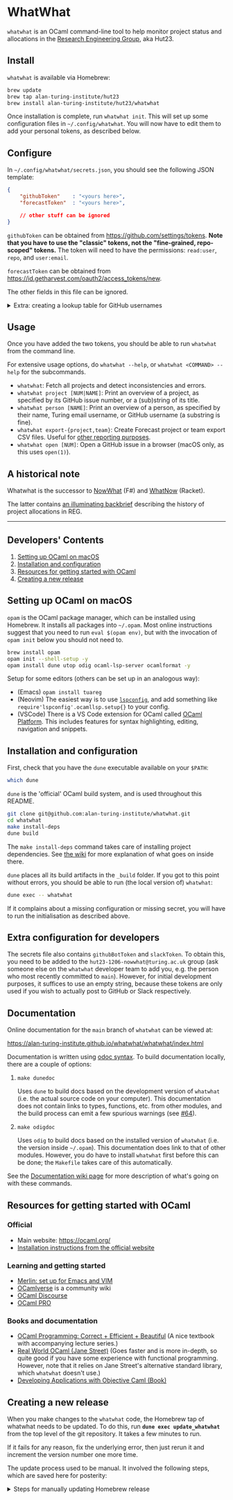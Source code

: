 # WhatWhat

`whatwhat` is an OCaml command-line tool to help monitor project status and allocations in the [Research Engineering Group](https://www.turing.ac.uk/research-engineering), aka Hut23.

## Install

`whatwhat` is available via Homebrew:

```sh
brew update
brew tap alan-turing-institute/hut23
brew install alan-turing-institute/hut23/whatwhat
```

Once installation is complete, run `whatwhat init`.
This will set up some configuration files in `~/.config/whatwhat`.
You will now have to edit them to add your personal tokens, as described below.

## Configure

In `~/.config/whatwhat/secrets.json`, you should see the following JSON template:

```json
{
    "githubToken"    : "<yours here>",
    "forecastToken"  : "<yours here>",

    // other stuff can be ignored
}
```

`githubToken` can be obtained from https://github.com/settings/tokens.
**Note that you have to use the "classic" tokens, not the "fine-grained, repo-scoped" tokens.**
The token will need to have the permissions: `read:user`, `repo`, and `user:email`.

`forecastToken` can be obtained from https://id.getharvest.com/oauth2/access_tokens/new.

The other fields in this file can be ignored.

<details><summary>Extra: creating a lookup table for GitHub usernames</summary>

`whatwhat` attempts to match people's full names on Forecast with GitHub usernames using some heuristics.
It is generally quite successful at doing this, but there are a few edge cases where people's GitHub profiles do not have enough data.
To see what `whatwhat`'s automatic username detection is doing, you can run `whatwhat dump-users`.

If you find that the automatic detection for a person is wrong or missing, you can override it by manually add a mapping inside the file `~/.config/whatwhat/users`.
Each line in this file should look like:

    {Full name on Forecast}:{GitHub username}

(without the curly braces).
</details>

## Usage

Once you have added the two tokens, you should be able to run `whatwhat` from the command line.

For extensive usage options, do `whatwhat --help`, or `whatwhat <COMMAND> --help` for the subcommands.

 - `whatwhat`: Fetch all projects and detect inconsistencies and errors.
 - `whatwhat project [NUM|NAME]`: Print an overview of a project, as specified by its GitHub issue number, or a (sub)string of its title.
 - `whatwhat person [NAME]`: Print an overview of a person, as specified by their name, Turing email username, or GitHub username (a substring is fine).
 - `whatwhat export-{project,team}`: Create Forecast project or team export CSV files. Useful for [other reporting purposes](https://github.com/alan-turing-institute/Hut23/issues/1354).
 - `whatwhat open [NUM]`: Open a GitHub issue in a browser (macOS only, as this uses `open(1)`).

## A historical note

Whatwhat is the successor to [NowWhat](https://github.com/alan-turing-institute/nowwhat) (F#) and [WhatNow](https://github.com/alan-turing-institute/whatnow) (Racket).

The latter contains [an illuminating backbrief](https://github.com/alan-turing-institute/whatnow/blob/main/backbrief/backbrief.org) describing the history of project allocations in REG.

----------------------------------------------------------

## Developers' Contents

1. [Setting up OCaml on macOS](#setting-up-ocaml-on-macos)
1. [Installation and configuration](#installation-and-configuration)
1. [Resources for getting started with OCaml](#resources-for-getting-started-with-ocaml)
1. [Creating a new release](#creating-a-new-release)

## Setting up OCaml on macOS

`opam` is the OCaml package manager, which can be installed using Homebrew.
It installs all packages into `~/.opam`.
Most online instructions suggest that you need to run `eval $(opam env)`, but with the invocation of `opam init` below you should not need to.

```sh
brew install opam
opam init --shell-setup -y
opam install dune utop odig ocaml-lsp-server ocamlformat -y
```

Setup for some editors (others can be set up in an analogous way):

 - (Emacs) `opam install tuareg`
 - (Neovim) The easiest way is to use
   [`lspconfig`](https://github.com/neovim/nvim-lspconfig), and add something like
   `require'lspconfig'.ocamllsp.setup{}` to your config.
 - (VSCode) There is a VS Code extension for OCaml called [OCaml Platform](https://marketplace.visualstudio.com/items?itemName=ocamllabs.ocaml-platform). This includes features for syntax highlighting, editing, navigation and snippets. 

## Installation and configuration

First, check that you have the `dune` executable available on your `$PATH`:

```sh
which dune
```

`dune` is the 'official' OCaml build system, and is used throughout this README.

```sh
git clone git@github.com:alan-turing-institute/whatwhat.git
cd whatwhat
make install-deps
dune build
```

The `make install-deps` command takes care of installing project dependencies.
See [the wiki]( https://github.com/alan-turing-institute/whatwhat/wiki/Installing-dependencies) for more explanation of what goes on inside there.

`dune` places all its build artifacts in the `_build` folder.
If you got to this point without errors, you should be able to run (the local version of) `whatwhat`:

```sh
dune exec -- whatwhat
```

If it complains about a missing configuration or missing secret, you will have to run the initialisation as described above.

## Extra configuration for developers

The secrets file also contains `githubBotToken` and `slackToken`.
To obtain this, you need to be added to the `hut23-1206-nowwhat@turing.ac.uk` group (ask someone else on the `whatwhat` developer team to add you, e.g. the person who most recently committed to `main`).
However, for initial development purposes, it suffices to use an empty string, because these tokens are only used if you wish to actually post to GitHub or Slack respectively.

## Documentation

Online documentation for the `main` branch of `whatwhat` can be viewed at:

https://alan-turing-institute.github.io/whatwhat/whatwhat/index.html

Documentation is written using [odoc syntax](https://ocaml.github.io/odoc/).
To build documentation locally, there are a couple of options:
1. `make dunedoc`

   Uses `dune` to build docs based on the development version of `whatwhat` (i.e. the actual source code on your computer).
   This documentation does not contain links to types, functions, etc. from other modules, and the build process can emit a few spurious warnings
   (see [#64](https://github.com/alan-turing-institute/whatwhat/issues/64)).

2. `make odigdoc`

   Uses `odig` to build docs based on the installed version of `whatwhat` (i.e. the version inside `~/.opam`).
   This documentation does link to that of other modules.
   However, you do have to install `whatwhat` first before this can be done; the `Makefile` takes care of this automatically.

See the [Documentation wiki page](https://github.com/alan-turing-institute/whatwhat/wiki/Documentation) for more description of what's going on with these commands.

## Resources for getting started with OCaml

### Official

- Main website: https://ocaml.org/
- [Installation instructions from the official website](https://ocaml.org/docs/up-and-running)

### Learning and getting started

- [Merlin: set up for Emacs and VIM](https://ocaml.github.io/merlin/)
- [OCamlverse](https://ocamlverse.github.io/) is a community wiki
- [OCaml Discourse](https://discuss.ocaml.org/)
- [OCaml PRO](https://ocamlpro.com/)

### Books and documentation

- [OCaml Programming: Correct + Efficient + Beautiful](https://cs3110.github.io/textbook/cover.html)
  (A nice textbook with accompanying lecture series.)
- [Real World OCaml (Jane Street)](https://dev.realworldocaml.org/index.html)
  (Goes faster and is more in-depth, so quite good if you have some experience with functional programming.
  However, note that it relies on Jane Street's alternative standard library, which `whatwhat` doesn't use.)
- [Developing Applications with Objective Caml (Book)](https://caml.inria.fr/pub/docs/oreilly-book/html/index.html) 

## Creating a new release

When you make changes to the `whatwhat` code, the Homebrew tap of whatwhat needs to be updated.
To do this, run **`dune exec update_whatwhat`** from the top level of the git repository.
It takes a few minutes to run.

If it fails for any reason, fix the underlying error, then just rerun it and increment the version number one more time.

The update process used to be manual. It involved the following steps, which are saved here for posterity:

<details>
<summary>Steps for manually updating Homebrew release</summary>

1. Update the `version` in the `dune-project` file and commit that.
1. Create a new git tag using `git tag -a vX.Y.Z -m vX.Y.Z` (replace X, Y, Z with the appropriate numbers.
1. To push the tag to the repo, run `git push` followed by `git push --tags`
1. Edit the `whatwhat.rb` file in the [homebrew-hut23](https://github.com/alan-turing-institute/homebrew-hut23/) repo. In this instance, you only need to edit the line beginning `url "...", tag "vX.Y.Z", revision "..."`.
   Change the `tag` string to the new version number, and replace the revision string with the *full* git commit SHA corresponding to the tag you just added. You can obtain this from the output of `git log`.
    <img src="https://github.com/alan-turing-institute/whatwhat/assets/22414895/8db017b3-74d1-4644-b3d0-9aa2e1551281" alt="Commit SHA" />  
    This single step used to be done via a GitHub Action. The action yaml has since been removed from the repository, but you can see the [file in a previous commit here](https://github.com/alan-turing-institute/whatwhat/blob/68ebc36d55864baccaedab7ea928ad722493907a/.github/workflows/bump-brew-formula.yaml).
1. In the terminal navigate to a custom directory. You now need to type `brew update` to make sure you have the latest `whatwhat` formula. If you already have `whatwhat` brew installed, you'll need to uninstall it `brew uninstall whatwhat`. Then type
      ```sh
      brew install --build-bottle --verbose whatwhat
      brew bottle whatwhat --no-rebuild
      ```
   This will create a bottle (a prebuilt binary) in that directory and will print a new `bottle do` block to your terminal
1. Copy that code snippet, go to the [ruby file](https://github.com/alan-turing-institute/homebrew-hut23/blob/main/whatwhat.rb) in the [homebrew-hut23](https://github.com/alan-turing-institute/homebrew-hut23/) and paste it to overwrite the previous `bottle do` instructions.
1. Commit the changes to main
1. Rename the bottle file to remove one of the dashes (i.e. from `whatwhat--` to `whatwhat-`)
1. Going back to the [whatwhat repo](https://github.com/alan-turing-institute/whatwhat/) go to releases -> tags tab and click on the latest tag.
1. Click create release from tag
1. Upload the binary from your computer
1. Click 'publish release'
1. Copy the url of the release and paste this as the first line within `bottle do` in the [ruby file](https://github.com/alan-turing-institute/homebrew-hut23/blob/main/whatwhat.rb), in the form of `root_url "https://github.com/alan-turing-institute/whatwhat/releases/download/<VERSION>"`. Note this should be the same as the url, but with 'download' rather than 'tag'. Make sure you commit this change.
1. This should now work - users will now be able to `brew install` the latest version of Whatwhat.
</details>
